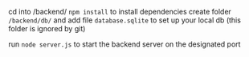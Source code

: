 cd into /backend/
`npm install` to install dependencies
create folder `/backend/db/` and add file `database.sqlite` to set up your local db
(this folder is ignored by git)

run `node server.js` to start the backend server on the designated port